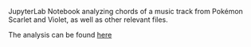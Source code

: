 JupyterLab Notebook analyzing chords of a music track from Pokémon
Scarlet and Violet, as well as other relevant files.

The analysis can be found [here](./pokemon_audio.ipynb)
